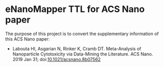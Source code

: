 # eNanoMapper TTL for ACS Nano paper

The purpose of this project is to convert the supplementary information of this ACS Nano paper:

* Labouta HI, Asgarian N, Rinker K, Cramb DT. Meta-Analysis of Nanoparticle Cytotoxicity via Data-Mining the Literature. ACS Nano. 2019 Jan 31; doi:[10.1021/acsnano.8b07562](https:/doi.org/10.1021/acsnano.8b07562)
